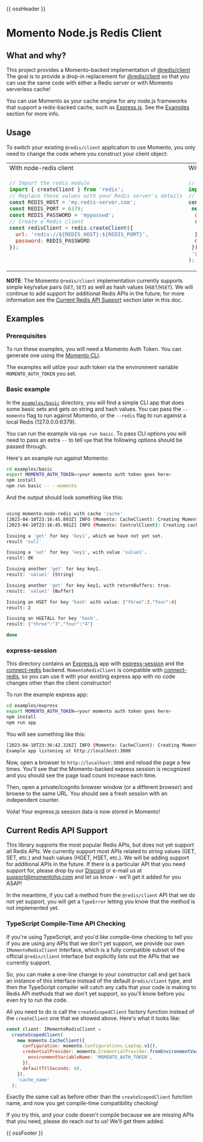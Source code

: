 {{ ossHeader }}

# Momento Node.js Redis Client

## What and why?

This project provides a Momento-backed implementation of [@redis/client](https://github.com/redis/node-redis)
The goal is to provide a drop-in replacement for [@redis/client](https://github.com/redis/node-redis) so that you can
use the same code with either a Redis server or with Momento serverless cache!

You can use Momento as your cache engine for any node.js frameworks that support a redis-backed cache,
such as [Express.js](https://github.com/expressjs/express). See the [Examples](#examples) section for more info.

## Usage

To switch your existing `@redis/client` application to use Momento, you only need to change the code where you construct
your client object:

<table>
<tr>
 <td width="50%">With node-redis client</td>
 <td width="50%">With Momento's Redis compatibility client</td>
</tr>
<tr>
 <td width="50%" valign="top">

```javascript
// Import the redis module
import { createClient } from 'redis';
// Replace these values with your Redis server's details
const REDIS_HOST = 'my.redis-server.com';
const REDIS_PORT = 6379;
const REDIS_PASSWORD = 'mypasswd';
// Create a Redis client
const redisClient = redis.createClient({
  url: 'redis://${REDIS_HOST}:${REDIS_PORT}',
  password: REDIS_PASSWORD
});
```

</td>
<td width="50%">

```javascript
// Import the Momento redis compatibility client.
import {createClient, momento} from 'momento-redis-client';
// Initialize Momento's client.
const redisClient = createClient(
 new momento.CacheClient({
  configuration: momento.Configurations.Laptop.v1(),
  credentialProvider: momento.CredentialProvider.fromEnvironmentVariable({
   environmentVariableName: 'MOMENTO_AUTH_TOKEN',
  }),
  defaultTtlSeconds: 60,
 }),
 'cache_name'
);
```

 </td>
</tr>
</table>

**NOTE**: The Momento `@redis/client` implementation currently supports simple key/value pairs (`GET`, `SET`) as well
as hash values (`HGET`/`HSET`). We will continue to add support for additional Redis APIs in the future; for more
information see the [Current Redis API Support](#current-redis-api-support) section later in this doc.

## Examples

### Prerequisites

To run these examples, you will need a Momento Auth Token. You can generate one using the [Momento CLI](https://github.com/momentohq/momento-cli).

The examples will utlize your auth token via the environment variable `MOMENTO_AUTH_TOKEN` you set.

### Basic example

In the [`examples/basic`](./examples/basic) directory, you will find a simple CLI app that does some basic sets and gets
on string and hash values. You can pass the `--momento` flag to run against Momento, or the `--redis` flag to run against
a local Redis (127.0.0.0:6379).

You can run the example via `npm run basic`. To pass CLI options you will need to pass an extra `--` to tell `npm` that
the following options should be passed through.

Here's an example run against Momento:

```bash
cd examples/basic
export MOMENTO_AUTH_TOKEN=<your momento auth token goes here>
npm install
npm run basic -- --momento
```

And the output should look something like this:

```bash

using momento-node-redis with cache 'cache'
[2023-04-10T23:16:45.893Z] INFO (Momento: CacheClient): Creating Momento CacheClient
[2023-04-10T23:16:45.901Z] INFO (Momento: ControlClient): Creating cache: cache

Issuing a 'get' for key 'key1', which we have not yet set.
result 'null'

Issuing a 'set' for key 'key1', with value 'value1'.
result: OK

Issuing another 'get' for key key1.
result: 'value1' (String)

Issuing another 'get' for key key1, with returnBuffers: true.
result: 'value1' (Buffer)

Issuing an HSET for key 'hash' with value: {"three":3,"four":4}
result: 2

Issuing an HGETALL for key 'hash'.
result: {"three":"3","four":"4"}

done
```

### express-session

This directory contains an [Express.js](https://github.com/expressjs/express) app with
[express-session](https://github.com/expressjs/session) and the [connect-redis](https://github.com/tj/connect-redis) backend.
`MomentoRedisClient` is compatible with [connect-redis](https://github.com/tj/connect-redis), so you can use it with your
existing express app with no code changes other than the client constructor!

To run the example express app:

```bash
cd examples/express
export MOMENTO_AUTH_TOKEN=<your momento auth token goes here>
npm install
npm run app
```

You will see something like this:

```bash
[2023-04-10T23:36:42.326Z] INFO (Momento: CacheClient): Creating Momento CacheClient
Example app listening at http://localhost:3000
```

Now, open a browser to `http://localhost:3000` and reload the page a few times. You'll see that the Momento-backed
express session is recognized and you should see the page load count increase each time.

Then, open a private/icognito browser window (or a different browser) and browse to the same URL. You should see
a fresh session with an independent counter.

Voila! Your express.js session data is now stored in Momento!

## Current Redis API Support

This library supports the most popular Redis APIs, but does not yet support all Redis APIs. We currently support most
APIs related to string values (GET, SET, etc.) and hash values (HGET, HSET, etc.). We will be adding support for additional
APIs in the future. If there is a particular API that you need support for, please drop by our [Discord](https://discord.com/invite/3HkAKjUZGq)
or e-mail us at [support@momentohq.com](mailto:support@momentohq.com) and let us know - we'll get it added for you ASAP!

In the meantime, if you call a method from the `@redis/client` API that we do not yet support, you will get a `TypeError`
letting you know that the method is not implemented yet.

### TypeScript Compile-Time API Checking

If you're using TypeScript, and you'd like compile-time checking to tell you if you are using any APIs that we don't yet
support, we provide our own `IMomentoRedisClient` interface, which is a fully compatible subset of the official `@redis/client`
interface but explicitly lists out the APIs that we currently support.

So, you can make a one-line change to your constructor call and get back an instance of this interface instead of the
default `@redis/client` type, and then the TypeScript compiler will catch any calls that your code is making to Redis
API methods that we don't yet support, so you'll know before you even try to run the code.

All you need to do is call the `createScopedClient` factory function instead of the `createClient` one that we showed
above. Here's what it looks like:

```javascript
const client: IMomentoRedisClient =
  createScopedClient(
    new momento.CacheClient({
      configuration: momento.Configurations.Laptop.v1(),
      credentialProvider: momento.CredentialProvider.fromEnvironmentVariable({
        environmentVariableName: 'MOMENTO_AUTH_TOKEN',
      }),
      defaultTtlSeconds: 60,
    }),
    'cache_name'
  );
```

Exactly the same call as before other than the `createScopedClient` function name, and now you get compile-time
compatibility checking!

If you try this, and your code doesn't compile because we are missing APIs that you need, please do reach out to us!
We'll get them added.

{{ ossFooter }}
